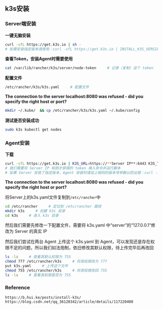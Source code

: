 ## k3s安装

### Server端安装

**一键无脑安装**

```bash
curl -sfL https://get.k3s.io | sh -     
# 如需安装指定版本请使用：curl -sfL https://get.k3s.io | INSTALL_K3S_VERSION=**K3s版本号** sh -
```

**查看Token，安装Agent时需要使用**

```bash
cat /var/lib/rancher/k3s/server/node-token     # 记录（复制）这个 token
```

**配置文件**

```bash
/etc/rancher/k3s/k3s.yaml     # 配置文件
```

**The connection to the server localhost:8080 was refused - did you specify the right host or port?**

```bash
mkdir ~/.kube/  && cp /etc/rancher/k3s/k3s.yaml ~/.kube/config
```

**测试是否安装成功**

```bash
sudo k3s kubectl get nodes
```

### Agent安装

**下载**

```bash
curl -sfL https://get.k3s.io | K3S_URL=https://**Server IP**:6443 K3S_TOKEN=**token** sh -    
# 我们需要将 Server IP 和刚才获得的 token 填入命令并运行脚本
# 如果 Server 安装了指定版本，Agent 安装时请加上相同的版本号参数以防出错：curl -sfL https://get.k3s.io | INSTALL_K3S_VERSION=**K3s版本号** K3S_URL=https://**Server IP**:6443 K3S_TOKEN=**token** sh -
```

**The connection to the server localhost:8080 was refused - did you specify the right host or port?**

将Server上的k3s.yaml文件复制到``/etc/rancher``中

```bash
cd /etc/rancher     # 定位到 /etc/rancher 路径
mkdir k3s     # 创建 k3s 目录
cd k3s     # 进入 k3s 目录
```

然后我们需要先修改一下配置文件，需要将 k3s.yaml 中“server”的“127.0.0.1”修改为 Server 的真实 IP

然后我们尝试在两台 Agent 上传这个 k3s.yaml 到 Agent，可以发现还是存在权限不足的问题，所以我们如法炮制，依旧修改其默认权限，待上传完毕后再改回

```bash
ls -la     # 查看其默认权限为 755
chmod 777 /etc/rancher/k3s     # 将其权限改为 777
put k3s.yaml     # 上传这个文件
chmod 755 /etc/rancher/k3s     # 将其权限改回 755
ls -la     # 查看其权限是否为 755
```

### Reference

```
https://b.hui.ke/posts/install-k3s/
https://blog.csdn.net/qq_36120342/article/details/117220400
```

